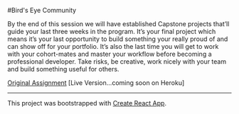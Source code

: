 #Bird's Eye Community 

By the end of this session we will have established Capstone projects that’ll guide your last three weeks in the program. It’s your final project which means it’s your last opportunity to build something your really proud of and can show off for your portfolio. It’s also the last time you will get to work with your cohort-mates and master your workflow before becoming a professional developer. Take risks, be creative, work nicely with your team and build something useful for others.

[Original Assignment](http://frontend.turing.io/projects/capstone.html)
[Live Version...coming soon on Heroku]

---

This project was bootstrapped with [Create React App](https://github.com/facebookincubator/create-react-app).
